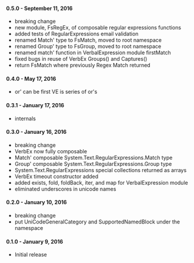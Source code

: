 #### 0.5.0 - September 11, 2016
* breaking change
* new module, FsRegEx, of composable regular expressions functions
* added tests of RegularExpressions email validation
* renamed Match' type to FsMatch, moved to root namespace
* renamed Group' type to FsGroup, moved to root namespace
* renamed match' function in VerbalExpression module firstMatch
* fixed bugs in reuse of VerbEx Groups() and Captures()
* return FsMatch where previously Regex Match returned

#### 0.4.0 - May 17, 2016
* or' can be first VE is series of or's

#### 0.3.1 - January 17, 2016
* internals

#### 0.3.0 - January 16, 2016
* breaking change
* VerbEx now fully composable
* Match' composable System.Text.RegularExpressions.Match type
* Group' composable System.Text.RegularExpressions.Group type
* System.Text.RegularExpressions special collections returned as arrays
* VerbEx timeout constructor added
* added exists, fold, foldBack, iter, and map for VerbalExpression module
* eliminated underscores in unicode names

#### 0.2.0 - January 10, 2016
* breaking change
* put UniCodeGeneralCategory and SupportedNamedBlock under the namespace

#### 0.1.0 - January 9, 2016
* Initial release
